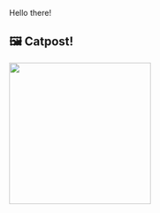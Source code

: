 Hello there!



## 🖼️ Catpost!

<sub>
    <img src="https://cdn2.thecatapi.com/images/pJmLLT-yf.jpg" height="256">
</sub>

